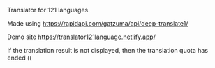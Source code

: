 Translator for 121 languages.

Made using https://rapidapi.com/gatzuma/api/deep-translate1/



Demo site  https://translator121language.netlify.app/

If the translation result is not displayed, then the translation quota has ended ((
